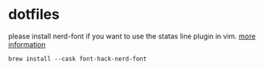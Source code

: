 # dotfiles

please install nerd-font if you want to use the statas line plugin in vim. [more information](https://github.com/ryanoasis/nerd-fonts#font-installation)
```
brew install --cask font-hack-nerd-font
```
